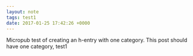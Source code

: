 ```yaml
---
layout: note
tags: test1
date: 2017-01-25 17:42:26 +0000
---
```

Micropub test of creating an h-entry with one category. This post should have one category, test1